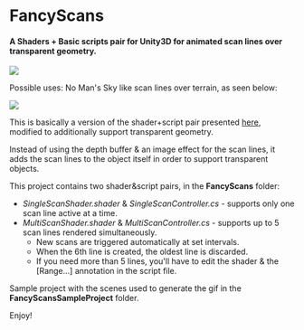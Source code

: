 # FancyScans 
#### A Shaders + Basic scripts pair for Unity3D for animated scan lines over transparent geometry.

![](https://github.com/cjurjiu/FancyScans/blob/master/gifs/transparent_plane.gif)

Possible uses: No Man's Sky like scan lines over terrain, as seen below:

![](https://github.com/cjurjiu/FancyScans/blob/master/gifs/first_person_terrain.gif)

This is basically a version of the shader+script pair presented [here](https://www.youtube.com/watch?v=OKoNp2RqE9A), modified to additionally support transparent geometry. 

Instead of using the depth buffer & an image effect for the scan lines, it adds the scan lines to the object itself in order to support transparent objects. 

This project contains two shader&script pairs, in the **FancyScans** folder:
 * *SingleScanShader.shader* & *SingleScanController.cs* - supports only one scan line active at a time.
 * *MultiScanShader.shader* & *MultiScanController.cs* - supports up to 5 scan lines rendered simultaneously. 
   * New scans are triggered automatically at set intervals. 
   * When the 6th line is created, the oldest line is discarded.
   * If you need more than 5 lines, you'll have to edit the shader & the [Range...] annotation in the script file.

Sample project with the scenes used to generate the gif in the **FancyScansSampleProject** folder.

Enjoy!
